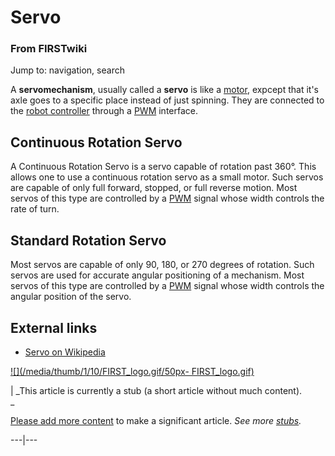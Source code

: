 

# Servo

### From FIRSTwiki

Jump to: navigation, search

A **servomechanism**, usually called a **servo** is like a
[motor](/index.php/Motor "Motor" ), expcept that it's axle goes to a specific
place instead of just spinning. They are connected to the [robot
controller](/index.php/Robot_controller "Robot controller" ) through a
[PWM](/index.php/PWM "PWM" ) interface.


## Continuous Rotation Servo

A Continuous Rotation Servo is a servo capable of rotation past 360°. This
allows one to use a continuous rotation servo as a small motor. Such servos
are capable of only full forward, stopped, or full reverse motion. Most servos
of this type are controlled by a [PWM](/index.php/PWM "PWM" ) signal whose
width controls the rate of turn.


## Standard Rotation Servo

Most servos are capable of only 90, 180, or 270 degrees of rotation. Such
servos are used for accurate angular positioning of a mechanism. Most servos
of this type are controlled by a [PWM](/index.php/PWM "PWM" ) signal whose
width controls the angular position of the servo.


##  External links

  * [Servo on Wikipedia](http://en.wikipedia.org/wiki/Servomechanism "http://en.wikipedia.org/wiki/Servomechanism" )

[![](/media/thumb/1/10/FIRST_logo.gif/50px-
FIRST_logo.gif)](/index.php/Image:FIRST_logo.gif "" )

|  _This article is currently a stub (a short article without much content).  
_

[Please add more
content](http://www.firstwiki.net/index.php?title=Servo&action=edit
"http://www.firstwiki.net/index.php?title=Servo&action=edit" ) to make a
significant article. _See more [stubs](/index.php/Special:Shortpages
"Special:Shortpages" )._  
  
---|---  
  
